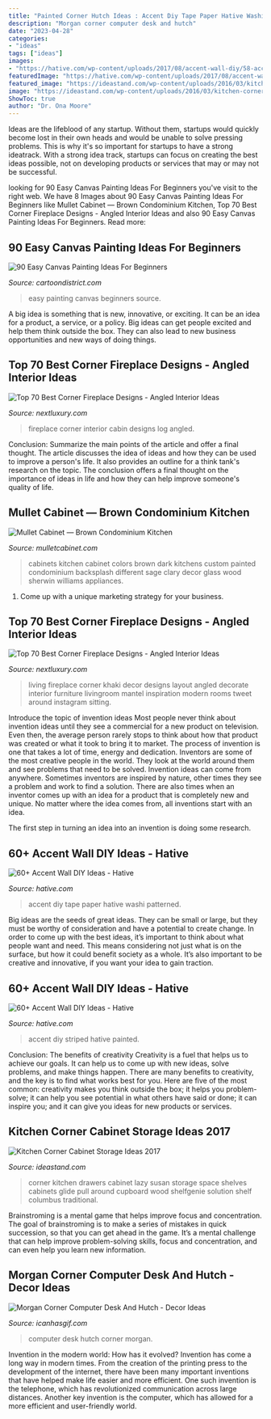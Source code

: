 ```yaml
---
title: "Painted Corner Hutch Ideas : Accent Diy Tape Paper Hative Washi Patterned"
description: "Morgan corner computer desk and hutch"
date: "2023-04-28"
categories:
- "ideas"
tags: ["ideas"]
images:
- "https://hative.com/wp-content/uploads/2017/08/accent-wall-diy/58-accent-wall-diy-ideas.jpg"
featuredImage: "https://hative.com/wp-content/uploads/2017/08/accent-wall-diy/53-accent-wall-diy-ideas.jpg"
featured_image: "https://ideastand.com/wp-content/uploads/2016/03/kitchen-corner-cabinet-storage/5-kitchen-corner-cabinets-storage.jpg"
image: "https://ideastand.com/wp-content/uploads/2016/03/kitchen-corner-cabinet-storage/5-kitchen-corner-cabinets-storage.jpg"
ShowToc: true
author: "Dr. Ona Moore"
---
```



Ideas are the lifeblood of any startup. Without them, startups would quickly become lost in their own heads and would be unable to solve pressing problems. This is why it's so important for startups to have a strong ideatrack. With a strong idea track, startups can focus on creating the best ideas possible, not on developing products or services that may or may not be successful.

	

		
looking for 90 Easy Canvas Painting Ideas For Beginners you've visit to the right web. We have 8 Images about 90 Easy Canvas Painting Ideas For Beginners like Mullet Cabinet — Brown Condominium Kitchen, Top 70 Best Corner Fireplace Designs - Angled Interior Ideas and also 90 Easy Canvas Painting Ideas For Beginners. Read more:
		
    
## 90 Easy Canvas Painting Ideas For Beginners

<img loading=lazy src="http://www.cartoondistrict.com/wp-content/uploads/2017/06/Easy-Canvas-Painting-Ideas-For-Beginners0031.jpg" onerror="this.onerror=null;this.src='https://tse4.mm.bing.net/th?id=OIP.oL9DRXJaV-M-9TSb1lI_agHaLH&amp;pid=15.1';" alt="90 Easy Canvas Painting Ideas For Beginners">

_Source: cartoondistrict.com_

>easy painting canvas beginners source. 

	

A big idea is something that is new, innovative, or exciting. It can be an idea for a product, a service, or a policy. Big ideas can get people excited and help them think outside the box. They can also lead to new business opportunities and new ways of doing things.

    
## Top 70 Best Corner Fireplace Designs - Angled Interior Ideas

<img loading=lazy src="http://nextluxury.com/wp-content/uploads/log-cabin-interior-corner-fireplace-design-in-bedroom-of-house.jpg" onerror="this.onerror=null;this.src='https://tse2.mm.bing.net/th?id=OIP.FMQRrhSzXbwgAM2ybWF4tAHaJ3&amp;pid=15.1';" alt="Top 70 Best Corner Fireplace Designs - Angled Interior Ideas">

_Source: nextluxury.com_

>fireplace corner interior cabin designs log angled. 

	

Conclusion: Summarize the main points of the article and offer a final thought.
The article discusses the idea of ideas and how they can be used to improve a person's life. It also provides an outline for a think tank's research on the topic. The conclusion offers a final thought on the importance of ideas in life and how they can help improve someone's quality of life.

    
## Mullet Cabinet — Brown Condominium Kitchen

<img loading=lazy src="https://www.mulletcabinet.com/media/MulletHomeN_0017.jpg" onerror="this.onerror=null;this.src='https://tse3.mm.bing.net/th?id=OIP.Ba2umuAH0HhsZeIUNQD3OgHaLG&amp;pid=15.1';" alt="Mullet Cabinet — Brown Condominium Kitchen">

_Source: mulletcabinet.com_

>cabinets kitchen cabinet colors brown dark kitchens custom painted condominium backsplash different sage clary decor glass wood sherwin williams appliances. 

	

1. Come up with a unique marketing strategy for your business.

    
## Top 70 Best Corner Fireplace Designs - Angled Interior Ideas

<img loading=lazy src="http://nextluxury.com/wp-content/uploads/white-and-cream-mantel-corner-fireplace-design.jpg" onerror="this.onerror=null;this.src='https://tse3.mm.bing.net/th?id=OIP.1KaerPfVxbiGrBnYRHj2xQHaKe&amp;pid=15.1';" alt="Top 70 Best Corner Fireplace Designs - Angled Interior Ideas">

_Source: nextluxury.com_

>living fireplace corner khaki decor designs layout angled decorate interior furniture livingroom mantel inspiration modern rooms tweet around instagram sitting. 

	

Introduce the topic of invention ideas
Most people never think about invention ideas until they see a commercial for a new product on television. Even then, the average person rarely stops to think about how that product was created or what it took to bring it to market. The process of invention is one that takes a lot of time, energy and dedication. Inventors are some of the most creative people in the world. They look at the world around them and see problems that need to be solved.
Invention ideas can come from anywhere. Sometimes inventors are inspired by nature, other times they see a problem and work to find a solution. There are also times when an inventor comes up with an idea for a product that is completely new and unique. No matter where the idea comes from, all inventions start with an idea.

The first step in turning an idea into an invention is doing some research.

    
## 60+ Accent Wall DIY Ideas - Hative

<img loading=lazy src="https://hative.com/wp-content/uploads/2017/08/accent-wall-diy/53-accent-wall-diy-ideas.jpg" onerror="this.onerror=null;this.src='https://tse4.mm.bing.net/th?id=OIP.ne2oz21ttO5_FKKk3qsyiwHaO0&amp;pid=15.1';" alt="60+ Accent Wall DIY Ideas - Hative">

_Source: hative.com_

>accent diy tape paper hative washi patterned. 

	

Big ideas are the seeds of great ideas. They can be small or large, but they must be worthy of consideration and have a potential to create change. In order to come up with the best ideas, it’s important to think about what people want and need. This means considering not just what is on the surface, but how it could benefit society as a whole. It’s also important to be creative and innovative, if you want your idea to gain traction.

    
## 60+ Accent Wall DIY Ideas - Hative

<img loading=lazy src="https://hative.com/wp-content/uploads/2017/08/accent-wall-diy/58-accent-wall-diy-ideas.jpg" onerror="this.onerror=null;this.src='https://tse2.mm.bing.net/th?id=OIP.P1LoLsffR6mle3mYRRg6rgHaLI&amp;pid=15.1';" alt="60+ Accent Wall DIY Ideas - Hative">

_Source: hative.com_

>accent diy striped hative painted. 

	

Conclusion: The benefits of creativity
Creativity is a fuel that helps us to achieve our goals. It can help us to come up with new ideas, solve problems, and make things happen. There are many benefits to creativity, and the key is to find what works best for you. Here are five of the most common: creativity makes you think outside the box; it helps you problem-solve; it can help you see potential in what others have said or done; it can inspire you; and it can give you ideas for new products or services.

    
## Kitchen Corner Cabinet Storage Ideas 2017

<img loading=lazy src="https://ideastand.com/wp-content/uploads/2016/03/kitchen-corner-cabinet-storage/5-kitchen-corner-cabinets-storage.jpg" onerror="this.onerror=null;this.src='https://tse4.mm.bing.net/th?id=OIP.Glu7-q5BI7PVwlm3sC6NtwHaMZ&amp;pid=15.1';" alt="Kitchen Corner Cabinet Storage Ideas 2017">

_Source: ideastand.com_

>corner kitchen drawers cabinet lazy susan storage space shelves cabinets glide pull around cupboard wood shelfgenie solution shelf columbus traditional. 

	

Brainstroming is a mental game that helps improve focus and concentration. The goal of brainstroming is to make a series of mistakes in quick succession, so that you can get ahead in the game. It’s a mental challenge that can help improve problem-solving skills, focus and concentration, and can even help you learn new information.

    
## Morgan Corner Computer Desk And Hutch - Decor Ideas

<img loading=lazy src="https://www.icanhasgif.com/wp-content/uploads/2015/04/Morgan-Corner-Computer-Desk-And-Hutch.jpg" onerror="this.onerror=null;this.src='https://tse4.mm.bing.net/th?id=OIP.t8mPep5_1Qej5een9XKOhQHaFj&amp;pid=15.1';" alt="Morgan Corner Computer Desk And Hutch - Decor Ideas">

_Source: icanhasgif.com_

>computer desk hutch corner morgan. 

	

Invention in the modern world: How has it evolved?
Invention has come a long way in modern times. From the creation of the printing press to the development of the internet, there have been many important inventions that have helped make life easier and more efficient. One such invention is the telephone, which has revolutionized communication across large distances. Another key invention is the computer, which has allowed for a more efficient and user-friendly world.


